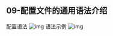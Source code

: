 ## 09-配置文件的通用语法介绍
配置语法
![img](https://raw.githubusercontent.com/fanpan26/nginx-study/master/nginx/nginx-201904051716.png)
语法示例
![img](https://raw.githubusercontent.com/fanpan26/nginx-study/master/nginx/nginx-201904051724.png)
